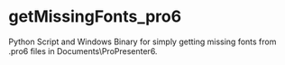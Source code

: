 # getMissingFonts_pro6
Python Script and Windows Binary for simply getting missing fonts from .pro6 files in Documents\ProPresenter6.
